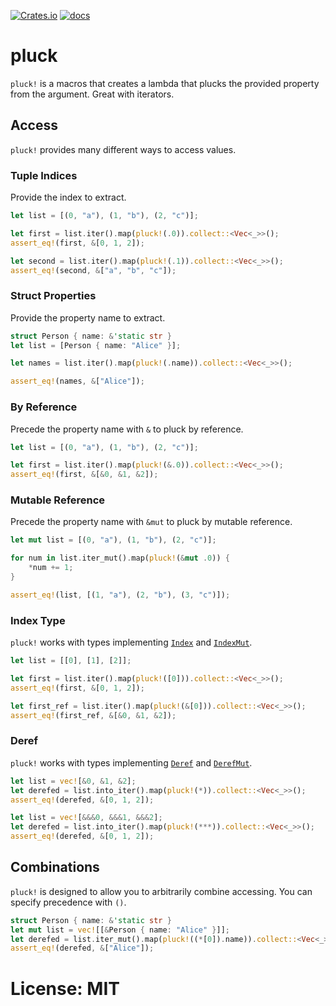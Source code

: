 [![Crates.io](https://img.shields.io/crates/v/pluck.svg)](https://crates.io/crates/pluck)
[![docs](https://docs.rs/mio/badge.svg)](https://docs.rs/pluck)

# pluck

`pluck!` is a macros that creates a lambda that plucks the provided
property from the argument. Great with iterators.

## Access

`pluck!` provides many different ways to access values.

### Tuple Indices

Provide the index to extract.

```rust
let list = [(0, "a"), (1, "b"), (2, "c")];

let first = list.iter().map(pluck!(.0)).collect::<Vec<_>>();
assert_eq!(first, &[0, 1, 2]);

let second = list.iter().map(pluck!(.1)).collect::<Vec<_>>();
assert_eq!(second, &["a", "b", "c"]);
```

### Struct Properties

Provide the property name to extract.

```rust
struct Person { name: &'static str }
let list = [Person { name: "Alice" }];

let names = list.iter().map(pluck!(.name)).collect::<Vec<_>>();

assert_eq!(names, &["Alice"]);
```

### By Reference

Precede the property name with `&` to pluck by reference.

```rust
let list = [(0, "a"), (1, "b"), (2, "c")];

let first = list.iter().map(pluck!(&.0)).collect::<Vec<_>>();
assert_eq!(first, &[&0, &1, &2]);
```

### Mutable Reference

Precede the property name with `&mut` to pluck by mutable reference.

```rust
let mut list = [(0, "a"), (1, "b"), (2, "c")];

for num in list.iter_mut().map(pluck!(&mut .0)) {
    *num += 1;
}

assert_eq!(list, [(1, "a"), (2, "b"), (3, "c")]);
```

### Index Type

`pluck!` works with types implementing [`Index`](std::ops::Index) and
[`IndexMut`](std::ops::IndexMut).

```rust
let list = [[0], [1], [2]];

let first = list.iter().map(pluck!([0])).collect::<Vec<_>>();
assert_eq!(first, &[0, 1, 2]);

let first_ref = list.iter().map(pluck!(&[0])).collect::<Vec<_>>();
assert_eq!(first_ref, &[&0, &1, &2]);
```

### Deref

`pluck!` works with types implementing [`Deref`](std::ops::Deref) and
[`DerefMut`](std::ops::DerefMut).

```rust
let list = vec![&0, &1, &2];
let derefed = list.into_iter().map(pluck!(*)).collect::<Vec<_>>();
assert_eq!(derefed, &[0, 1, 2]);

let list = vec![&&&0, &&&1, &&&2];
let derefed = list.into_iter().map(pluck!(***)).collect::<Vec<_>>();
assert_eq!(derefed, &[0, 1, 2]);
```

## Combinations

`pluck!` is designed to allow you to arbitrarily combine accessing. You
can specify precedence with `()`.

```rust
struct Person { name: &'static str }
let mut list = vec![[&Person { name: "Alice" }]];
let derefed = list.iter_mut().map(pluck!((*[0]).name)).collect::<Vec<_>>();
assert_eq!(derefed, &["Alice"]);
```

# License: MIT
